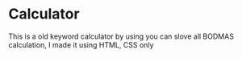 # Calculator
This is a old keyword calculator by using you can slove all BODMAS calculation,
I made it using HTML, CSS only
